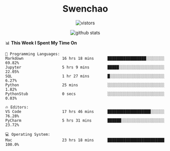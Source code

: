 <h1 align="center">Swenchao</h3>

<p align="center">
  <img src="https://visitor-badge.glitch.me/badge?page_id=Swenchao" alt="vistors" />
</p>

<p align="center">
  <img src="https://github-readme-stats.vercel.app/api?username=Swenchao&count_private=true&show_icons=true&theme=vue-dark&hide_title=true" alt="github stats" />
</p>

<!--START_SECTION:waka-->
📊 **This Week I Spent My Time On** 

```text
💬 Programming Languages: 
Markdown                 16 hrs 18 mins      █████████████████░░░░░░░░   69.82% 
Jupyter                  5 hrs 9 mins        █████░░░░░░░░░░░░░░░░░░░░   22.05% 
SQL                      1 hr 27 mins        █░░░░░░░░░░░░░░░░░░░░░░░░   6.27% 
Python                   25 mins             ░░░░░░░░░░░░░░░░░░░░░░░░░   1.82% 
PythonStub               0 secs              ░░░░░░░░░░░░░░░░░░░░░░░░░   0.03%

🔥 Editors: 
VS Code                  17 hrs 46 mins      ███████████████████░░░░░░   76.28% 
PyCharm                  5 hrs 31 mins       ██████░░░░░░░░░░░░░░░░░░░   23.72%

💻 Operating System: 
Mac                      23 hrs 18 mins      █████████████████████████   100.0%

```


<!--END_SECTION:waka-->
